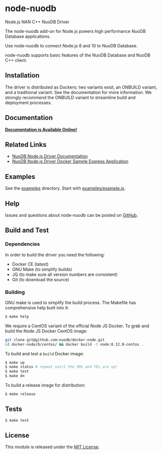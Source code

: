 # node-nuodb

Node.js NAN C++ NuoDB Driver

The node-nuodb add-on for Node.js powers high performance NuoDB Database applications.

Use node-nuodb to connect Node.js 8 and 10 to NuoDB Database.

node-nuodb supports basic features of the NuoDB Database and NuoDB C++ client.

## Installation

The driver is distributed as Dockers; two variants exist, an ONBUILD
variant, and a traditional variant. See the documentation for more
information. We strongly recommend the ONBUILD variant to streamline
build and deployment processes.

## Documentation

[**Documentation is Available Online!**][3]

## Related Links

* [NuoDB Node.js Driver Documentation][3]
* [NuoDB Node.js Driver Docker Sample Express Application][4]

## Examples

See the [examples][30] directory.  Start with
[examples/example.js][31].

## Help

Issues and questions about node-nuodb can be posted on [GitHub][2].

## Build and Test

### Dependencies

In order to build the driver you need the following:

- Docker CE (latest)
- GNU Make (to simplify builds)
- JQ (to make sure all version numbers are consistent)
- Git (to download the source)

### Building

GNU make is used to simplify the build process. The Makefile has
comprehensive help built into it:

```bash
$ make help
```

We require a CentOS variant of the official Node JS Docker.
To grab and build the Node JS Docker CentOS image:

```bash
git clone git@github.com:nuodb/docker-node.git
cd docker-node/8/centos/ && docker build -t node:8.12.0-centos .
```

To build and test a `build` Docker image:

```bash
$ make up
$ make status # repeat until the SMs and TEs are up!
$ make test
$ make dn
```

To build a release image for distribution:

```bash
$ make release
```

## Tests

```bash
$ make test
```

## License

This module is released under the [MIT License][1].

[1]: https://opensource.org/licenses/MIT
[2]: https://github.com/nuodb/node-nuodb/issues
[3]: https://nuodb.github.io/node-nuodb/
[4]: https://github.com/nuodb/node-nuodb-demo
[30]: https://github.com/nuodb/node-nuodb/blob/master/examples
[31]: https://github.com/nuodb/node-nuodb/blob/master/examples/example.js#L1
[44]: https://github.com/nodejs/abi-stable-node-addon-examples
